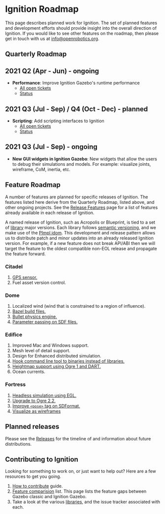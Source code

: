 # Ignition Roadmap

This page describes planned work for Ignition. The set of planned
features and development efforts should provide insight into the overall
direction of Ignition. If you would like to
see other features on the roadmap, then please get in touch with us at
info@openrobotics.org.

## Quarterly Roadmap

## 2021 Q2 (Apr - Jun) - ongoing

* **Performance**: Improve Ignition Gazebo's runtime performance
    * [All open tickets](https://github.com/search?q=org%3Aignitionrobotics+label%3A%22performance%22&state=open&type=Issues)
    * [Status](https://github.com/orgs/ignitionrobotics/projects/3?card_filter_query=label%3A%22performance%22)

## 2021 Q3 (Jul - Sep) / Q4 (Oct - Dec) - planned

* **Scripting**: Add scripting interfaces to Ignition
    * [All open tickets](https://github.com/search?q=org%3Aignitionrobotics+label%3A%22scripting%22&state=open&type=Issues)
    * [Status](https://github.com/orgs/ignitionrobotics/projects/3?card_filter_query=label%3A%22scripting%22)

## 2021 Q3 (Jul - Sep) - ongoing
* **New GUI widgets in Ignition Gazebo**: New widgets that allow the users to debug their simulations and models. For example: visualize joints, wireframe, CoM, inertia, etc.

## Feature Roadmap

A number of features are planned for specific releases of Ignition. The
features listed here derive from the Quarterly Roadmap, listed above, and other
ongoing projects.  See the [Release Features](/docs/all/release-features) page for a list of features already available in each release of Ignition.

A named release of Ignition, such as Acropolis or Blueprint, is tied to
a set of [library](/libs) major versions. Each library follows
[semantic versioning](https://semver.org/), and we make use of the [PImpl
idom](https://en.cppreference.com/w/cpp/language/pimpl). This development
and release pattern allows us to distribute patch and minor updates into an already released Ignition version. For example, if a new feature does not break API/ABI then we will target the feature to the oldest compatible non-EOL release and propagate the feature forward.

### Citadel

1. [GPS sensor.](https://github.com/ignitionrobotics/ign-sensors/issues/23)
1. Fuel asset version control.

### Dome

1. Localized wind (wind that is constrained to a region of influence).
1. [Bazel build files.](https://github.com/ignitionrobotics/ign-bazel)
1. [Bullet physics engine.](https://github.com/ignitionrobotics/ign-physics/issues/44)
1. [Parameter passing on SDF files.](https://github.com/osrf/sdformat/pull/413)

### Edifice

1. Improved Mac and Windows support.
1. Mesh level of detail support.
1. Design for Enhanced distributed simulation.
1. [Hook command line tool to binaries instead of libraries.](https://github.com/ignitionrobotics/ign-tools/issues/7)
1. [Heightmap support using Ogre 1 and DART.](https://github.com/ignitionrobotics/ign-gazebo/issues/237)
1. Ocean currents.

### Fortress

1. [Headless simulation using EGL.](https://github.com/ignitionrobotics/ign-rendering/issues/223)
1. [Upgrade to Ogre 2.2.](https://github.com/ignitionrobotics/ign-rendering/issues/223)
1. [Improve `<pose>` tag on SDFormat.](https://github.com/osrf/sdformat/issues/252)
1. [Visualize as wireframes](https://github.com/ignitionrobotics/ign-gazebo/pull/832)

## Planned releases

Please see the [Releases](/docs/all/releases) for the timeline of and information about future distributions.

## Contributing to Ignition

Looking for something to work on, or just want to help out? Here are a few
resources to get you going.

1. [How to contribute](/docs/all/contributing) guide.
1. [Feature comparision](/docs/citadel/comparison) list. This page lists the
   feature gaps between Gazebo classic and Ignition Gazebo.
1. Take a look at the various [libraries](/libs), and the issue tracker
   associated with each.
